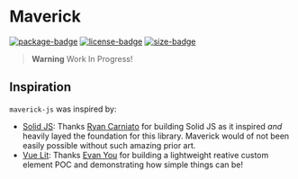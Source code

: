 # Maverick

[![package-badge]][package]
[![license-badge]][license]
[![size-badge]][bundlephobia]

> **Warning**
> Work In Progress!

## Inspiration

`maverick-js` was inspired by:

- [Solid JS][solidjs]: Thanks [Ryan Carniato][twitter-solid-author] for building Solid JS as it
  inspired _and_ heavily layed the foundation for this library. Maverick would of not been easily
  possible without such amazing prior art.
- [Vue Lit][vue-lit]: Thanks [Evan You][twitter-vue-author] for building a lightweight reative
  custom element POC and demonstrating how simple things can be!

[package]: https://www.npmjs.com/package/maverick-js
[package-badge]: https://img.shields.io/npm/v/maverick-js/latest
[license]: https://github.com/maverick-js/maverick/blob/main/LICENSE
[license-badge]: https://img.shields.io/github/license/maverick-js/maverick
[size-badge]: https://img.shields.io/bundlephobia/minzip/maverick-js@latest
[vue-lit]: https://github.com/yyx990803/vue-lit
[solidjs]: https://www.solidjs.com
[stackblitz-demo]: https://stackblitz.com/edit/maverick-js?embed=1&file=index.ts&hideExplorer=1&hideNavigation=1&view=editor
[bundlephobia]: https://bundlephobia.com/package/maverick-js@latest
[twitter-vue-author]: https://twitter.com/youyuxi
[twitter-solid-author]: https://twitter.com/RyanCarniato
